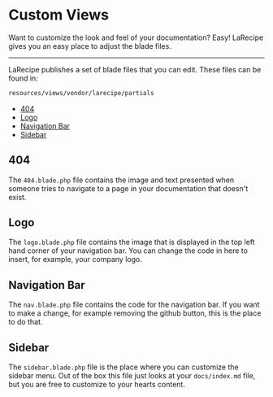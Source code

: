 # Custom Views

Want to customize the look and feel of your documentation? Easy! LaRecipe gives you an easy place to adjust the blade files.

---

LaRecipe publishes a set of blade files that you can edit. These files can be found in:

```bash
resources/views/vendor/larecipe/partials
```

- [404](#404)
- [Logo](#logo)
- [Navigation Bar](#nav)
- [Sidebar](#sidebar)

<a name="404"></a>
## 404

The `404.blade.php` file contains the image and text presented when someone tries to navigate to a page in your documentation that doesn't exist.

<a name="logo"></a>
## Logo

The `logo.blade.php` file contains the image that is displayed in the top left hand corner of your navigation bar. You can change the code in here to insert, for example, your company logo.

<a name="nav"></a>
## Navigation Bar

The `nav.blade.php` file contains the code for the navigation bar. If you want to make a change, for example removing the github button, this is the place to do that.

<a name="sidebar"></a>
## Sidebar

The `sidebar.blade.php` file is the place where you can customize the sidebar menu. Out of the box this file just looks at your `docs/index.md` file, but you are free to customize to your hearts content.

